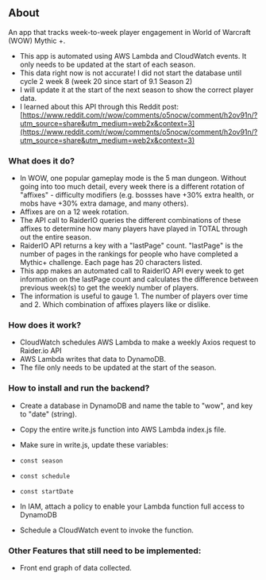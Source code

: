## About

An app that tracks week-to-week player engagement in World of Warcraft (WOW) Mythic +.

- This app is automated using AWS Lambda and CloudWatch events. It only needs to be updated at the start of each season.
- This data right now is not accurate! I did not start the database until cycle 2 week 8 (week 20 since start of 9.1 Season 2)
- I will update it at the start of the next season to show the correct player data.
- I learned about this API through this Reddit post: [https://www.reddit.com/r/wow/comments/o5nocw/comment/h2ov91n/?utm_source=share&utm_medium=web2x&context=3](https://www.reddit.com/r/wow/comments/o5nocw/comment/h2ov91n/?utm_source=share&utm_medium=web2x&context=3)

### What does it do?

- In WOW, one popular gameplay mode is the 5 man dungeon. Without going into too much detail, every week there is a different rotation of "affixes" - difficulty modifiers (e.g. bossses have +30% extra health, or mobs have +30% extra damage, and many others).
- Affixes are on a 12 week rotation.
- The API call to RaiderIO queries the different combinations of these affixes to determine how many players have played in TOTAL through out the entire season.
- RaiderIO API returns a key with a "lastPage" count. "lastPage" is the number of pages in the rankings for people who have completed a Mythic+ challenge. Each page has 20 characters listed.
- This app makes an automated call to RaiderIO API every week to get information on the lastPage count and calculates the difference between previous week(s) to get the weekly number of players.
- The information is useful to gauge 1. The number of players over time and 2. Which combination of affixes players like or dislike.

### How does it work?

- CloudWatch schedules AWS Lambda to make a weekly Axios request to Raider.io API
- AWS Lambda writes that data to DynamoDB.
- The file only needs to be updated at the start of the season.

### How to install and run the backend?

- Create a database in DynamoDB and name the table to "wow", and key to "date" (string).
- Copy the entire write.js function into AWS Lambda index.js file.
- Make sure in write.js, update these variables:

- `const season`<br/>
- `const schedule`<br/>
- `const startDate`<br/>

- In IAM, attach a policy to enable your Lambda function full access to DynamoDB
- Schedule a CloudWatch event to invoke the function.

### Other Features that still need to be implemented:

- Front end graph of data collected.

